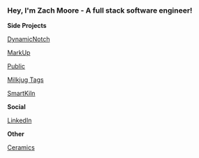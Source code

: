 ### Hey, I'm Zach Moore - A full stack software engineer!

**Side Projects**

[DynamicNotch](https://dynamic-notch.iamzachmoore.com)

[MarkUp](https://github.com/ZachJMoore/markup-updates)

[Public](https://public.milkjug.io/)

[Milkjug Tags](https://tags.milkjug.io/)

[SmartKiln](https://smartkiln.net/)

**Social**

[LinkedIn](https://www.linkedin.com/in/zjmoore/)

**Other**

[Ceramics](https://photos.app.goo.gl/QYJADQk4RPkzaDPW9)

<!--
**ZachJMoore/zachjmoore** is a ✨ _special_ ✨ repository because its `README.md` (this file) appears on your GitHub profile.

Here are some ideas to get you started:

- 🔭 I’m currently working on ...
- 🌱 I’m currently learning ...
- 👯 I’m looking to collaborate on ...
- 🤔 I’m looking for help with ...
- 💬 Ask me about ...
- 📫 How to reach me: ...
- 😄 Pronouns: ...
- ⚡ Fun fact: ...
-->
